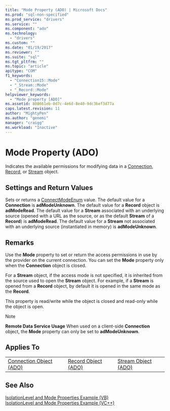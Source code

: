 ```yaml
---
title: "Mode Property (ADO) | Microsoft Docs"
ms.prod: "sql-non-specified"
ms.prod_service: "drivers"
ms.service: ""
ms.component: "ado"
ms.technology:
  - "drivers"
ms.custom: ""
ms.date: "01/19/2017"
ms.reviewer: ""
ms.suite: "sql"
ms.tgt_pltfrm: ""
ms.topic: "article"
apitype: "COM"
f1_keywords: 
  - "Connection15::Mode"
  - "_Stream::Mode"
  - "_Record::Mode"
helpviewer_keywords: 
  - "Mode property [ADO]"
ms.assetid: 808661eb-0d7c-4e6d-8e40-9dc3bef3d77a
caps.latest.revision: 11
author: "MightyPen"
ms.author: "genemi"
manager: "craigg"
ms.workload: "Inactive"
---
```

# Mode Property (ADO)
Indicates the available permissions for modifying data in a [Connection](../../../ado/reference/ado-api/connection-object-ado.md), [Record](../../../ado/reference/ado-api/record-object-ado.md), or [Stream](../../../ado/reference/ado-api/stream-object-ado.md) object.  
  
## Settings and Return Values  
 Sets or returns a [ConnectModeEnum](../../../ado/reference/ado-api/connectmodeenum.md) value. The default value for a **Connection** is **adModeUnknown**. The default value for a **Record** object is **adModeRead**. The default value for a **Stream** associated with an underlying source (opened with a URL as the source, or as the default **Stream** of a **Record**) is **adModeRead**. The default value for a **Stream** not associated with an underlying source (instantiated in memory) is **adModeUnknown**.  
  
## Remarks  
 Use the **Mode** property to set or return the access permissions in use by the provider on the current connection. You can set the **Mode** property only when the **Connection** object is closed.  
  
 For a **Stream** object, if the access mode is not specified, it is inherited from the source used to open the **Stream** object. For example, if a **Stream** is opened from a **Record** object, by default it is opened in the same mode as the **Record**.  
  
 This property is read/write while the object is closed and read-only while the object is open.  
  
> [!NOTE]
>  **Remote Data Service Usage** When used on a client-side **Connection** object, the **Mode** property can only be set to **adModeUnknown**.  
  
## Applies To  
  
||||  
|-|-|-|  
|[Connection Object (ADO)](../../../ado/reference/ado-api/connection-object-ado.md)|[Record Object (ADO)](../../../ado/reference/ado-api/record-object-ado.md)|[Stream Object (ADO)](../../../ado/reference/ado-api/stream-object-ado.md)|  
  
## See Also  
 [IsolationLevel and Mode Properties Example (VB)](../../../ado/reference/ado-api/isolationlevel-and-mode-properties-example-vb.md)   
 [IsolationLevel and Mode Properties Example (VC++)](../../../ado/reference/ado-api/isolationlevel-and-mode-properties-example-vc.md)   
